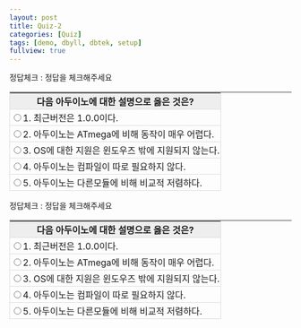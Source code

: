 ```yaml
---
layout: post
title: Quiz-2
categories: [Quiz]
tags: [demo, dbyll, dbtek, setup]
fullview: true
---
```


<style type="text/css">
 .tbl { border-top:2px solid #999999; border-left:1px solid #dddddd; }
 .tbl th { background-color:#eeeeee; border-bottom:1px solid #dddddd; border-right:1px solid #dddddd; padding:2px; }
 .tbl td { border-bottom:1px solid #dddddd; border-right:1px solid #dddddd; padding:2px; }
 </style>
 <script type="text/javascript">
 var dap = 5;
 var answer_check = function(el) {
  var result = document.getElementById("result");
  if(dap==el.value) {
     result.innerHTML = '정답';
    result.style.color = 'blue';
 } else {
      result.innerHTML = '틀림';
   result.style.color = 'red';
 }
 }






 </script>
 <div>정답체크 : <span id="result" name="result">정답을 체크해주세요</span></div>
 <table border="0" cellspacing="0" cellpadding="0" class="tbl">
 <tr>
  <th>다음 아두이노에 대한 설명으로 옳은 것은?</th>
 </tr>
 <tr>
  <td><input type="radio" name="answer" id="answer_1" value="1" onClick="answer_check(this)" /><label for="answer_1">1. 최근버전은 1.0.0이다.</label></td>
 </tr>
 <tr>
  <td><input type="radio" name="answer" id="answer_2" value="2" onClick="answer_check(this)" /><label for="answer_2">2. 아두이노는 ATmega에 비해 동작이 매우 어렵다.</label></td>
 </tr>
 <tr>
  <td><input type="radio" name="answer" id="answer_3" value="3" onClick="answer_check(this)" /><label for="answer_3">3. OS에 대한 지원은 윈도우즈 밖에 지원되지 않는다.</label></td>
 </tr>
 <tr>
  <td><input type="radio" name="answer" id="answer_4" value="4" onClick="answer_check(this)" /><label for="answer_4">4. 아두이노는 컴파일이 따로 필요하지 않다.</label></td>
 </tr>
 <tr>
  <td><input type="radio" name="answer" id="answer_5" value="5" onClick="answer_check(this)" /><label for="answer_5">5. 아두이노는 다른모듈에 비해 비교적 저렴하다.</label></td>
 </tr>
 </table>

 <div class="fb-comments" data-href="http://kicheolmin2.github.io" data-width="1000" data-numposts="5" data-colorscheme="light"></div>

<style type="text/css">
 .tbl { border-top:2px solid #999999; border-left:1px solid #dddddd; }
 .tbl th { background-color:#eeeeee; border-bottom:1px solid #dddddd; border-right:1px solid #dddddd; padding:2px; }
 .tbl td { border-bottom:1px solid #dddddd; border-right:1px solid #dddddd; padding:2px; }
 </style>
 <script type="text/javascript">
 var dap = 5;
 var answer_check = function(el) {
  var result = document.getElementById("result");
  if(dap==el.value) {
     result.innerHTML = '정답';
    result.style.color = 'blue';
 } else {
      result.innerHTML = '틀림';
   result.style.color = 'red';
 }
 }
 
 </script>
 <div>정답체크 : <span id="result" name="result">정답을 체크해주세요</span></div>
 <table border="0" cellspacing="0" cellpadding="0" class="tbl">
 <tr>
  <th>다음 아두이노에 대한 설명으로 옳은 것은?</th>
 </tr>
 <tr>
  <td><input type="radio" name="answer" id="answer_1" value="1" onClick="answer_check(this)" /><label for="answer_1">1. 최근버전은 1.0.0이다.</label></td>
 </tr>
 <tr>
  <td><input type="radio" name="answer" id="answer_2" value="2" onClick="answer_check(this)" /><label for="answer_2">2. 아두이노는 ATmega에 비해 동작이 매우 어렵다.</label></td>
 </tr>
 <tr>
  <td><input type="radio" name="answer" id="answer_3" value="3" onClick="answer_check(this)" /><label for="answer_3">3. OS에 대한 지원은 윈도우즈 밖에 지원되지 않는다.</label></td>
 </tr>
 <tr>
  <td><input type="radio" name="answer" id="answer_4" value="4" onClick="answer_check(this)" /><label for="answer_4">4. 아두이노는 컴파일이 따로 필요하지 않다.</label></td>
 </tr>
 <tr>
  <td><input type="radio" name="answer" id="answer_5" value="5" onClick="answer_check(this)" /><label for="answer_5">5. 아두이노는 다른모듈에 비해 비교적 저렴하다.</label></td>
 </tr>
 </table>

 <div class="fb-comments" data-href="http://kicheolmin2.github.io" data-width="1000" data-numposts="5" data-colorscheme="light"></div>
